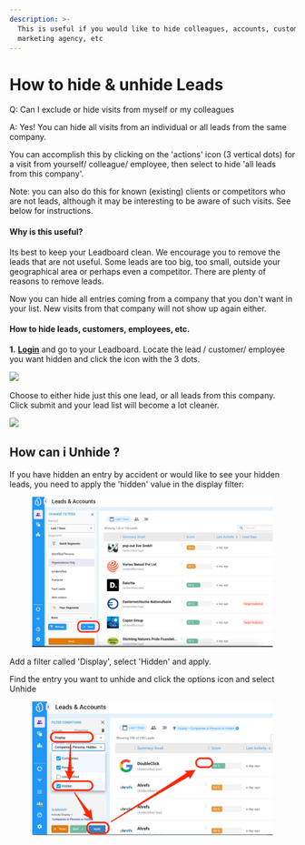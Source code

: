 ```yaml
---
description: >-
  This is useful if you would like to hide colleagues, accounts, customers, your
  marketing agency, etc
---
```


# How to hide & unhide Leads

Q: Can I exclude or hide visits from myself or my colleagues

A:  Yes! You can hide all visits from an individual or all leads from the same company.

You can accomplish this by clicking on the 'actions' icon (3 vertical dots) for a visit from yourself/ colleague/ employee, then select to hide 'all leads from this company'.

Note: you can also do this for known (existing) clients or competitors who are not leads, although it may be interesting to be aware of such visits. See below for instructions.

#### Why is this useful?

Its best to keep your Leadboard clean. We encourage you to remove the leads that are not useful. Some leads are too big, too small, outside your geographical area or perhaps even a competitor. There are plenty of reasons to remove leads.

Now you can hide all entries coming from a company that you don't want in your list. New visits from that company will not show up again either.

#### How to hide leads, customers, employees, etc.

**1.** [**Login**](https://product.leadboxer.com/?email=%3C%3CEmail%20Address%3E%3E) and go to your Leadboard. Locate the lead / customer/ employee you want hidden and click the icon with the 3 dots.

![](<../.gitbook/assets/LeadBoxer\_App (16).png>)

Choose to either hide just this one lead, or all leads from this company. Click submit and your lead list will become a lot cleaner.

![](<../.gitbook/assets/LeadBoxer\_App (17).png>)

## How can i Unhide ?

If you have hidden an entry by accident or would like to see your hidden leads, you need to apply the 'hidden' value in the display filter:

<figure><img src="../.gitbook/assets/LeadBoxer_App_and__16256_Re__Unknown_Leadboxer_Leads_-_Tyler_Massicotte (1).png" alt=""><figcaption></figcaption></figure>

Add a filter called 'Display', select 'Hidden' and apply.

Find the entry you want to unhide and click the options icon and select Unhide

<figure><img src="../.gitbook/assets/LeadBoxer_App_and__16256_Re__Unknown_Leadboxer_Leads_-_Tyler_Massicotte.png" alt=""><figcaption></figcaption></figure>
